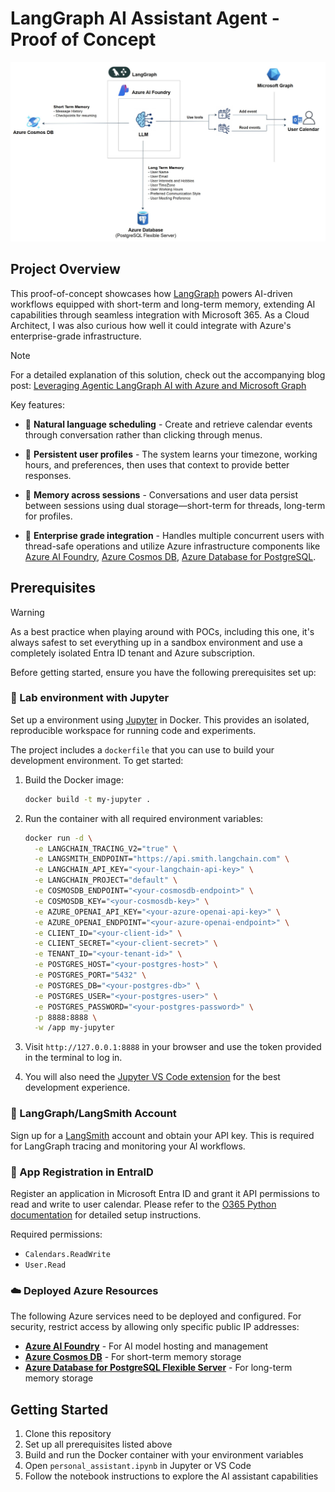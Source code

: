# LangGraph AI Assistant Agent - Proof of Concept

![LangGraph AI Assistant Architecture](langgraph-ai-assistant-architecture.jpg)

## Project Overview

This proof-of-concept showcases how [LangGraph](https://www.langchain.com/langgraph) powers AI-driven workflows equipped with short-term and long-term memory, extending AI capabilities through seamless integration with Microsoft 365. As a Cloud Architect, I was also curious how well it could integrate with Azure's enterprise-grade infrastructure.

> [!NOTE]
> For a detailed explanation of this solution, check out the accompanying blog post: [Leveraging Agentic LangGraph AI with Azure and Microsoft Graph](https://rafal.hollins.io/blog/leveraging-agentic-langgraph-ai-with-azure-and-microsoft-graph)

Key features:

- 💬 **Natural language scheduling** - Create and retrieve calendar events through conversation rather than clicking through menus.

- 👤 **Persistent user profiles** - The system learns your timezone, working hours, and preferences, then uses that context to provide better responses.

- 💾 **Memory across sessions** - Conversations and user data persist between sessions using dual storage—short-term for threads, long-term for profiles.

- 🏢 **Enterprise grade integration** - Handles multiple concurrent users with thread-safe operations and utilize Azure infrastructure components like [Azure AI Foundry](https://azure.microsoft.com/en-us/products/ai-studio/), [Azure Cosmos DB](https://azure.microsoft.com/en-us/products/cosmos-db/), [Azure Database for PostgreSQL](https://azure.microsoft.com/en-us/products/postgresql/).

## Prerequisites

> [!WARNING]
> As a best practice when playing around with POCs, including this one, it's always safest to set everything up in a sandbox environment and use a completely isolated Entra ID tenant and Azure subscription.

Before getting started, ensure you have the following prerequisites set up:

### 🧪 Lab environment with Jupyter

Set up a environment using [Jupyter](https://jupyter.org/) in Docker. This provides an isolated, reproducible workspace for running code and experiments.

The project includes a `dockerfile` that you can use to build your development environment. To get started:

1. Build the Docker image:
   ```bash
   docker build -t my-jupyter .
   ```

2. Run the container with all required environment variables:
   ```bash
   docker run -d \
     -e LANGCHAIN_TRACING_V2="true" \
     -e LANGSMITH_ENDPOINT="https://api.smith.langchain.com" \
     -e LANGCHAIN_API_KEY="<your-langchain-api-key>" \
     -e LANGCHAIN_PROJECT="default" \
     -e COSMOSDB_ENDPOINT="<your-cosmosdb-endpoint>" \
     -e COSMOSDB_KEY="<your-cosmosdb-key>" \
     -e AZURE_OPENAI_API_KEY="<your-azure-openai-api-key>" \
     -e AZURE_OPENAI_ENDPOINT="<your-azure-openai-endpoint>" \
     -e CLIENT_ID="<your-client-id>" \
     -e CLIENT_SECRET="<your-client-secret>" \
     -e TENANT_ID="<your-tenant-id>" \
     -e POSTGRES_HOST="<your-postgres-host>" \
     -e POSTGRES_PORT="5432" \
     -e POSTGRES_DB="<your-postgres-db>" \
     -e POSTGRES_USER="<your-postgres-user>" \
     -e POSTGRES_PASSWORD="<your-postgres-password>" \
     -p 8888:8888 \
     -w /app my-jupyter
   ```

3. Visit `http://127.0.0.1:8888` in your browser and use the token provided in the terminal to log in. 

4. You will also need the [Jupyter VS Code extension](https://marketplace.visualstudio.com/items?itemName=ms-toolsai.jupyter) for the best development experience.

### 🦜 LangGraph/LangSmith Account

Sign up for a [LangSmith](https://smith.langchain.com/) account and obtain your API key. This is required for LangGraph tracing and monitoring your AI workflows.

### 🔐 App Registration in EntraID

Register an application in Microsoft Entra ID and grant it API permissions to read and write to user calendar. Please refer to the [O365 Python documentation](https://o365.github.io/python-o365/latest/getting_started.html#permissions) for detailed setup instructions.

Required permissions:
- `Calendars.ReadWrite`
- `User.Read`

### ☁️ Deployed Azure Resources

The following Azure services need to be deployed and configured. For security, restrict access by allowing only specific public IP addresses:

- **[Azure AI Foundry](https://azure.microsoft.com/en-us/products/ai-studio/)** - For AI model hosting and management
- **[Azure Cosmos DB](https://azure.microsoft.com/en-us/products/cosmos-db/)** - For short-term memory storage
- **[Azure Database for PostgreSQL Flexible Server](https://azure.microsoft.com/en-us/products/postgresql/)** - For long-term memory storage

## Getting Started

1. Clone this repository
2. Set up all prerequisites listed above
3. Build and run the Docker container with your environment variables
4. Open `personal_assistant.ipynb` in Jupyter or VS Code
5. Follow the notebook instructions to explore the AI assistant capabilities